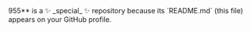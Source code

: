 

<!--
**ishika955/ishika# 💫 About Me:
I’m a 2nd-year Computer Science Engineering student passionate <br>about learning and building. Currently exploring the world of <br>Product Management while strengthening my skills in C++ and Java.<br><br>🏆 State Champion – VBYLD 2025 (Tech for Viksit Bharat)<br>🌍 State Volunteer, contributing to impactful initiatives<br>💡 Interested in the intersection of technology & product building


## 🌐 Socials:
[![LinkedIn](https://img.shields.io/badge/LinkedIn-%230077B5.svg?logo=linkedin&logoColor=white)](https://linkedin.com/in/ishika-8263b9354) [![email](https://img.shields.io/badge/Email-D14836?logo=gmail&logoColor=white)](mailto:ishikabedi55@gmail.com) 

# 💻 Tech Stack:
![C++](https://img.shields.io/badge/c++-%2300599C.svg?style=for-the-badge&logo=c%2B%2B&logoColor=white) ![CSS3](https://img.shields.io/badge/css3-%231572B6.svg?style=for-the-badge&logo=css3&logoColor=white) ![HTML5](https://img.shields.io/badge/html5-%23E34F26.svg?style=for-the-badge&logo=html5&logoColor=white) ![Java](https://img.shields.io/badge/java-%23ED8B00.svg?style=for-the-badge&logo=openjdk&logoColor=white) ![JavaScript](https://img.shields.io/badge/javascript-%23323330.svg?style=for-the-badge&logo=javascript&logoColor=%23F7DF1E) ![MySQL](https://img.shields.io/badge/mysql-4479A1.svg?style=for-the-badge&logo=mysql&logoColor=white) ![Adobe](https://img.shields.io/badge/adobe-%23FF0000.svg?style=for-the-badge&logo=adobe&logoColor=white) ![Canva](https://img.shields.io/badge/Canva-%2300C4CC.svg?style=for-the-badge&logo=Canva&logoColor=white) ![Git](https://img.shields.io/badge/git-%23F05033.svg?style=for-the-badge&logo=git&logoColor=white) ![GitHub](https://img.shields.io/badge/github-%23121011.svg?style=for-the-badge&logo=github&logoColor=white)
# 📊 GitHub Stats:
![](https://github-readme-stats.vercel.app/api?username=ishika955&theme=dark&hide_border=false&include_all_commits=true&count_private=false)<br/>
![](https://nirzak-streak-stats.vercel.app/?user=ishika955&theme=dark&hide_border=false)<br/>
![](https://github-readme-stats.vercel.app/api/top-langs/?username=ishika955&theme=dark&hide_border=false&include_all_commits=true&count_private=false&layout=compact)

## 🏆 GitHub Trophies
![](https://github-profile-trophy.vercel.app/?username=ishika955&theme=radical&no-frame=false&no-bg=false&margin-w=4)

### 🔝 Top Contributed Repo
![](https://github-contributor-stats.vercel.app/api?username=ishika955&limit=5&theme=dark&combine_all_yearly_contributions=true)

---
[![](https://visitcount.itsvg.in/api?id=ishika955&icon=1&color=8)](https://visitcount.itsvg.in)

<!-- Proudly created with GPRM ( https://gprm.itsvg.in ) -->955** is a ✨ _special_ ✨ repository because its `README.md` (this file) appears on your GitHub profile.

